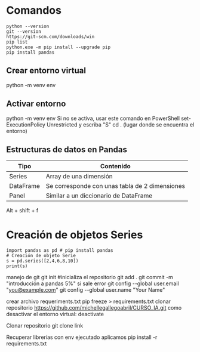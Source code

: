 # Comandos
```
python --version
git --version
https://git-scm.com/downloads/win
pip list
python.exe -m pip install --upgrade pip
pip install pandas
```
## Crear entorno virtual
python -m venv env
## Activar entorno
python -m venv env
Si no se activa, usar este comando en PowerShell
set-ExecutionPolicy Unrestricted
y escriba "S"
cd . (lugar donde se encuentra el entorno)

## Estructuras de datos en Pandas
| Tipo      | Contenido                                      |
| --------- | ---------------------------------------------- |
| Series    | Array de una dimensión                         |
| DataFrame | Se corresponde con unas tabla de 2 dimensiones |
| Panel     | Similar a un diccionario de DataFrame          |

Alt + shift + f

# Creación de objetos Series
```
import pandas as pd # pip install pandas
# Creación de objeto Serie
s = pd.series([2,4,6,8,10])
print(s)

```
manejo de git
git init #inicializa el repositorio
git add .
git commit -m "introducción a pandas 5%"
si sale error
git config --global user.email "you@example.com"
git config --global user.name "Your Name"

crear archivo requeriments.txt
pip freeze > requirements.txt
clonar repositorio
https://github.com/michellegallegoabril/CURSO_IA.git
como desactivar el entorno virtual: deactivate

Clonar repositorio
git clone link

Recuperar librerías
con env ejecutado aplicamos 
pip install -r requirements.txt